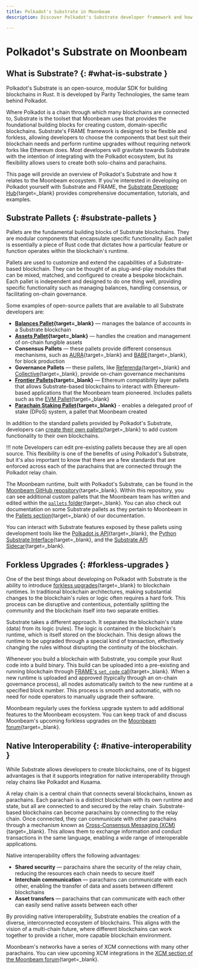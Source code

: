 ```yaml
---
title: Polkadot's Substrate in Moonbeam
description: Discover Polkadot's Substrate developer framework and how it shapes blockchain development in both Moonbeam's networks and other parachains.

---
```


# Polkadot's Substrate on Moonbeam

## What is Substrate? {: #what-is-substrate }

Polkadot's Substrate is an open-source, modular SDK for building blockchains in Rust. It is developed by Parity Technologies, the same team behind Polkadot.  

Where Polkadot is a chain through which many blockchains are connected to, Substrate is the toolset that Moonbeam uses that provides the foundational building blocks for creating custom, domain-specific blockchains. Substrate's FRAME framework is designed to be flexible and forkless, allowing developers to choose the components that best suit their blockchain needs and perform runtime upgrades without requiring network forks like Ethereum does. Most developers will gravitate towards Substrate with the intention of integrating with the Polkadot ecosystem, but its flexibility allows users to create both solo-chains and parachains.  

This page will provide an overview of Polkadot's Substrate and how it relates to the Moonbeam ecosystem. If you're interested in developing on Polkadot yourself with Substrate and FRAME, the [Substrate Developer Hub](https://docs.substrate.io/learn/what-can-you-build/){target=_blank} provides comprehensive documentation, tutorials, and examples.

## Substrate Pallets {: #substrate-pallets }

Pallets are the fundamental building blocks of Substrate blockchains. They are modular components that encapsulate specific functionality. Each pallet is essentially a piece of Rust code that dictates how a particular feature or function operates within the blockchain's runtime.  

Pallets are used to customize and extend the capabilities of a Substrate-based blockchain. They can be thought of as plug-and-play modules that can be mixed, matched, and configured to create a bespoke blockchain. Each pallet is independent and designed to do one thing well, providing specific functionality such as managing balances, handling consensus, or facilitating on-chain governance.

Some examples of open-source pallets that are available to all Substrate developers are:  

- **[Balances Pallet](https://crates.io/crates/pallet-balances){target=_blank}** — manages the balance of accounts in a Substrate blockchain
- **[Assets Pallet](https://crates.io/crates/pallet-assets){target=_blank}** — handles the creation and management of on-chain fungible assets
- **Consensus Pallets** — these pallets provide different consensus mechanisms, such as [AURA](https://crates.io/crates/pallet-aura){target=_blank} and [BABE](https://crates.io/crates/pallet-babe){target=_blank}, for block production
- **Governance Pallets** — these pallets, like [Referenda](https://crates.io/crates/pallet-referenda){target=_blank} and [Collective](https://crates.io/crates/pallet-collective){target=_blank}, provide on-chain governance mechanisms
- **[Frontier Pallets](https://paritytech.github.io/frontier/){target=_blank}** — Ethereum compatibility layer pallets that allows Substrate-based blockchains to interact with Ethereum-based applications that the Moonbeam team pioneered. Includes pallets such as the [EVM Pallet](https://crates.io/crates/pallet-evm){target=_blank}  
- **[Parachain Staking Pallet](/builders/pallets-precompiles/pallets/staking/){target=_blank}** - enables a delegated proof of stake (DPoS) system, a pallet that Moonbeam created

In addition to the standard pallets provided by Polkadot's Substrate, developers can [create their own pallets](https://docs.substrate.io/tutorials/collectibles-workshop/03-create-pallet/){target=_blank} to add custom functionality to their own blockchains.  

!!! note
    Developers can edit pre-existing pallets because they are all open source. This flexibility is one of the benefits of using Polkadot's Substrate, but it's also important to know that there are a few standards that are enforced across each of the parachains that are connected through the Polkadot relay chain.  

The Moonbeam runtime, built with Polkadot's Substrate, can be found in the [Moonbeam GitHub repository](https://github.com/moonbeam-foundation/moonbeam){target=_blank}. Within this repository, you can see additional custom pallets that the Moonbeam team has written and edited within the [`pallets` folder](https://github.com/moonbeam-foundation/moonbeam/tree/master/pallets){target=_blank}. You can also check out documentation on some Substrate pallets as they pertain to Moonbeam in the [Pallets section](/builders/pallets-precompiles/pallets/){target=_blank} of our documentation.

You can interact with Substrate features exposed by these pallets using development tools like the [Polkadot.js API](/builders/build/substrate-api/polkadot-js-api){target=_blank}, the [Python Substrate Interface](/builders/build/substrate-api/py-substrate-interface){target=_blank}, and the [Substrate API Sidecar](/builders/build/substrate-api/sidecar){target=_blank}.

## Forkless Upgrades {: #forkless-upgrades }

One of the best things about developing on Polkadot with Substrate is the ability to introduce [forkless upgrades](https://docs.substrate.io/maintain/runtime-upgrades/){target=_blank} to blockchain runtimes. In traditional blockchain architectures, making substantial changes to the blockchain's rules or logic often requires a hard fork. This process can be disruptive and contentious, potentially splitting the community and the blockchain itself into two separate entities.  

Substrate takes a different approach. It separates the blockchain's state (data) from its logic (rules). The logic is contained in the blockchain's runtime, which is itself stored on the blockchain. This design allows the runtime to be upgraded through a special kind of transaction, effectively changing the rules without disrupting the continuity of the blockchain.  

Whenever you build a blockchain with Substrate, you compile your Rust code into a build binary. This build can be uploaded into a pre-existing and running blockchain through [FRAME's `set_code` call](https://paritytech.github.io/substrate/master/frame_system/pallet/enum.Call.html#variant.set_code){target=_blank}. When a new runtime is uploaded and approved (typically through an on-chain governance process), all nodes automatically switch to the new runtime at a specified block number. This process is smooth and automatic, with no need for node operators to manually upgrade their software.  

Moonbeam regularly uses the forkless upgrade system to add additional features to the Moonbeam ecosystem. You can keep track of and discuss Moonbeam's upcoming forkless upgrades on the [Moonbeam forum](https://forum.moonbeam.foundation/){target=_blank}.  

## Native Interoperability {: #native-interoperability }

While Substrate allows developers to create blockchains, one of its biggest advantages is that it supports integration for native interoperability through relay chains like Polkadot and Kusama.  

A relay chain is a central chain that connects several blockchains, known as parachains. Each parachain is a distinct blockchain with its own runtime and state, but all are connected to and secured by the relay chain. Substrate-based blockchains can become parachains by connecting to the relay chain. Once connected, they can communicate with other parachains through a mechanism known as [Cross-Consensus Messaging (XCM)](/builders/interoperability/xcm/overview/){target=_blank}. This allows them to exchange information and conduct transactions in the same language, enabling a wide range of interoperable applications.  

Native interoperability offers the following advantages:  

- **Shared security** — parachains share the security of the relay chain, reducing the resources each chain needs to secure itself
- **Interchain communication** — parachains can communicate with each other, enabling the transfer of data and assets between different blockchains
- **Asset transfers** — parachains that can communicate with each other can easily send native assets between each other  

By providing native interoperability, Substrate enables the creation of a diverse, interconnected ecosystem of blockchains. This aligns with the vision of a multi-chain future, where different blockchains can work together to provide a richer, more capable blockchain environment.  

Moonbeam's networks have a series of XCM connections with many other parachains. You can view upcoming XCM integrations in the [XCM section of the Moonbeam forum](https://forum.moonbeam.foundation/c/xcm-hrmp/13){target=_blank}.